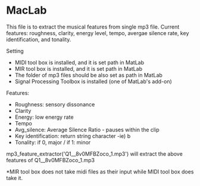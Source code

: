 # MacLab
This file is to extract the musical features from single mp3 file. 
Current features: roughness, clarity, energy level, tempo, avergae silence rate, key identification, and tonality. 

Setting
- MIDI tool box is installed, and it is set path in MatLab
- MIR tool box is installed, and it is set path in MatLab
- The folder of mp3 files should be also set as path in MatLab
- Signal Processing Toolbox is installed (one of MatLab's add-on)

Features: 
- Roughness: sensory dissonance 
- Clarity
- Energy: low energy rate
- Tempo
- Avg_silence: Average Silence Ratio - pauses within the clip
- Key identification: return string character -ie) b
- Tonality: if 0, major / if 1: minor 

mp3_feature_extractor('Q1__8v0MFBZoco_1.mp3') will extract the above features of Q1__8v0MFBZoco_1.mp3

*MIR tool box does not take midi files as their input while MIDI tool box does take it. 

